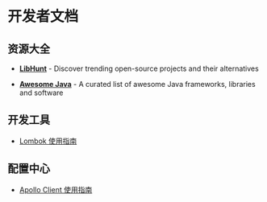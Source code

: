 # 开发者文档

## 资源大全

- [**LibHunt**](https://www.libhunt.com/) - Discover trending open-source projects and their
  alternatives

- [**Awesome Java**](https://java.libhunt.com/) - A curated list of awesome Java frameworks,
  libraries and software

## 开发工具

- [Lombok 使用指南](components/lombok.md)

## 配置中心

- [Apollo Client 使用指南](components/apollo-client-usage.md)
